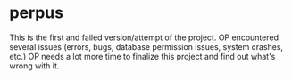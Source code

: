 # perpus
This is the first and failed version/attempt of the project. OP encountered several issues (errors, bugs, database permission issues, system crashes, etc.)
OP needs a lot more time to finalize this project and find out what's wrong with it.
